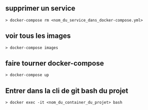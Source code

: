 

## supprimer un service

    > docker-compose rm <nom_du_service_dans_docker-compose.yml>

## voir tous les images 

    > docker-compose images

## faire tourner docker-compose

    > docker-compose up

## Entrer dans la cli de git bash du projet

    > docker exec -it <nom_du_container_du_projet> bash